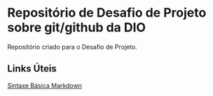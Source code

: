 # Repositório de Desafio de Projeto sobre git/github da DIO
Repositório criado para o Desafio de Projeto.


## Links Úteis
[Sintaxe Básica Markdown](https://www.markdownguide.org/basic-syntax/)
